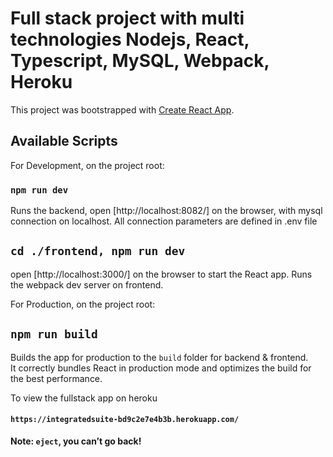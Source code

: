 # Full stack project with multi technologies Nodejs, React, Typescript, MySQL, Webpack, Heroku

This project was bootstrapped with [Create React App](https://github.com/facebook/create-react-app).

## Available Scripts

For Development, on the project root:
### `npm run dev`
Runs the backend, open [http://localhost:8082/] on the browser, with mysql connection on localhost.
All connection parameters are defined in .env file  

## `cd ./frontend, npm run dev`
open [http://localhost:3000/] on the browser to start the React app.
Runs the webpack dev server on frontend.

For Production, on the project root:
## `npm run build`
Builds the app for production to the `build` folder for backend & frontend.\
It correctly bundles React in production mode and optimizes the build for the best performance.

To view the fullstack app on heroku
#### `https://integratedsuite-bd9c2e7e4b3b.herokuapp.com/`

**Note: `eject`, you can’t go back!**



